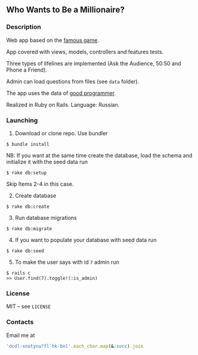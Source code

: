 ## Who Wants to Be a Millionaire?

### Description

Web app based on the [famous game](https://en.wikipedia.org/wiki/Who_Wants_to_Be_a_Millionaire?).

App covered with views, models, controllers and features tests.

Three types of lifelines are implemented (Ask the Audience, 50:50 and Phone a Friend).

Admin can load questions from files (see `data` folder).

The app uses the data of [good programmer](https://goodprogrammer.ru).

Realized in Ruby on Rails. Language: Russian.

### Launching

1. Download or clone repo. Use bundler

```console
$ bundle install
```

NB: If you want at the same time create the database, load the schema and initialize it with the seed data run

```console
$ rake db:setup
```

Skip Items 2-4 in this case.

2. Create database

```console
$ rake db:create
```

3. Run database migrations

```console
$ rake db:migrate
```

4. If you want to populate your database with seed data run

```console
$ rake db:seed
```

5. To make the user says with id `7` admin run

```console
$ rails c
>> User.find(7).toggle!(:is_admin)
```

### License

MIT – see `LICENSE`

### Contacts

Email me at

```rb
'dcdl-snotynu?fl`hk-bnl'.each_char.map(&:succ).join
```
